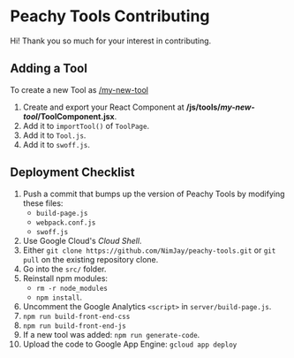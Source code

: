 Peachy Tools Contributing
===

Hi! Thank you so much for your interest in contributing.


## Adding a Tool

To create a new Tool as [/my-new-tool](https://peachytools.com/my-new-tool)
1. Create and export your React Component at **/js/tools/_my-new-tool_/ToolComponent.jsx**.
1. Add it to `importTool()` of `ToolPage`.
1. Add it to `Tool.js`.
1. Add it to `swoff.js`.


## Deployment Checklist
1. Push a commit that bumps up the version of Peachy Tools by modifying these files:
    * `build-page.js`
    * `webpack.conf.js`
    * `swoff.js`
1. Use Google Cloud's _Cloud Shell_.
1. Either `git clone https://github.com/NimJay/peachy-tools.git` or `git pull` on the existing repository clone.
1. Go into the `src/` folder.
1. Reinstall npm modules:
    * `rm -r node_modules`
    * `npm install`.
1. Uncomment the Google Analytics `<script>` in `server/build-page.js`.
1. `npm run build-front-end-css`
1. `npm run build-front-end-js`
1. If a new tool was added: `npm run generate-code`.
1. Upload the code to Google App Engine: `gcloud app deploy`
